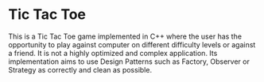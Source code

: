 # Tic Tac Toe
This is a Tic Tac Toe game implemented in C++ where the user has the opportunity to play against computer on different difficulty levels or against a friend. It is not a highly optimized and complex application. Its implementation aims to use Design Patterns such as Factory, Observer or Strategy as correctly and clean as possible.
